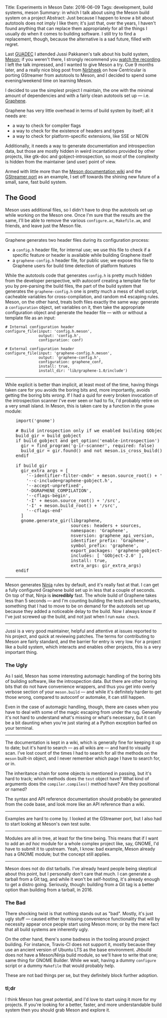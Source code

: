 Title: Experiments in Meson
Date: 2016-06-09
Tags: development, build systems, meson
Summary: in which I talk about using the Meson build system on a project
Abstract: Just because I happen to know a bit about autotools does not imply I like them; it's just that, over the years, I haven't found anything that can replace them appropriately for all the things I usually do when it comes to building software. I still try to find a replacement, though, because the alternative is a sad future, filled with regret.

Last [GUADEC][guadec-2015] I attended Jussi Pakkanen's talk about his build
system, [Meson][meson-web]; if you weren't there, I strongly recommend you
[watch the recording][meson-guadec-talk]. I left the talk impressed, and I
wanted to give Meson a try. Cue 9 months later, and a really nice blog post
from [Nirbheek][nirbheek-meson-blog] on how Centricular is porting GStreamer
from autotools to Meson, and I decided to spend some evening/weekend time on
learning Meson.

I decided to use the simplest project I maintain, the one with the minimal
amount of dependencies and with a fairly clean autotools set up — i.e.
[Graphene][graphene-web].

Graphene has very little overhead in terms of build system by itself; all it
needs are:

 * a way to check for compiler flags
 * a way to check for the existence of headers and types
 * a way to check for platform-specific extensions, like SSE or NEON

Additionally, it needs a way to generate documentation and introspection
data, but those are mostly hidden in weird incantations provided by other
projects, like gtk-doc and gobject-introspection, so most of the complexity
is hidden from the maintainer (and user) point of view.

Armed with little more than the [Meson documentation wiki][meson-wiki]
and the [GStreamer port][gstreamer-centricular-meson] as an example, I set
off towards the shining new future of a small, sane, fast build system.

## The Good

Meson uses additional files, so I didn't have to drop the autotools set up
while working on the Meson one. Once I'm sure that the results are the same,
I'll be able to remove the various `configure.ac`, `Makefile.am`, and
friends, and leave just the Meson file.

---

Graphene generates two header files during its configuration process:

 * a `config.h` header file, for internal use; we use this file to check if
   a specific feature or header is available while building Graphene itself
 * a `graphene-config.h` header file, for public use; we expose this file to
   Graphene users for build time detection of platform features

While the autotools code that generates `config.h` is pretty much hidden
from the developer perspective, with autoconf creating a template file for
you by pre-parsing the build files, the part of the build system that
generates the `graphene-config.h` one is pretty much a mess of shell script,
cacheable variables for cross-compilation, and random m4 escaping rules.
Meson, on the other hand, treats both files exactly the same way: generate a
`configuration` object, set variables on it, then take the appropriate
configuration object and generate the header file — with or without a
template file as an input:

    # Internal configuration header
    configure_file(input: 'config.h.meson',
                   output: 'config.h',
                   configuration: conf)

    # External configuration header
    configure_file(input: 'graphene-config.h.meson',
                   output: 'graphene-config.h',
                   configuration: graphene_conf,
                   install: true,
                   install_dir: 'lib/graphene-1.0/include')

---

While explicit is better than implicit, at least most of the time, having
things taken care for you avoids the boring bits and, more importantly,
avoids getting the boring bits *wrong*. If I had a quid for every broken
invocation of the introspection scanner I've ever seen or had to fix, I'd
probably retire on a very small island. In Meson, this is taken care by a
function in the `gnome` module:

<pre>
    import('gnome')

    # Build introspection only if we enabled building GObject types
    build_gir = build_gobject
    if build_gobject and get_option('enable-introspection')
      gir = find_program('g-ir-scanner', required: false)
      build_gir = gir.found() and not meson.is_cross_build()
    endif

    if build_gir
      gir_extra_args = [
        '--identifier-filter-cmd=' + meson.source_root() + '/src/identfilter.py',
        '--c-include=graphene-gobject.h',
        '--accept-unprefixed',
        '-DGRAPHENE_COMPILATION',
        '--cflags-begin',
        '-I' + meson.source_root() + '/src',
        '-I' + meson.build_root() + '/src',
        '--cflags-end'
      ]
      gnome.generate_gir(libgraphene,
                         sources: headers + sources,
                         namespace: 'Graphene',
                         nsversion: graphene_api_version,
                         identifier_prefix: 'Graphene',
                         symbol_prefix: 'graphene',
                         export_packages: 'graphene-gobject-1.0,
                         includes: [ 'GObject-2.0' ],
                         install: true,
                         extra_args: gir_extra_args)
    endif
</pre>

---

Meson generates [Ninja][ninja-web] rules by default, and it's really fast at
that. I can get a fully configured Graphene build set up in less that a
couple of seconds. On top of that, Ninja is **incredibly** fast. The whole
build of Graphene takes less than 5 seconds — and I'm counting building the
tests and benchmarks, something that I had to move to be on demand for the
autotools set up because they added a noticeable delay to the build. Now I
always know if I've just screwed up the build, and not just when I run `make
check`.

---

Jussi is a very good maintainer, helpful and attentive at issues reported to
his project, and quick at reviewing patches. The terms for contributing to
Meson are fairly standard, and the barrier for entry is very low. For a
project like a build system, which interacts and enables other projects,
this is a very important thing.

### The Ugly

As I said, Meson has some interesting automagic handling of the boring bits
of building software, like the introspection data. But there are other
boring bits that do not have convenience wrappers, and thus you get into
overly verbose section of your `meson.build` — and while it's definitely
harder to get those wrong, compared to autoconf or automake, it can still
happen.

Even in the case of automagic handling, though, there are cases when you
have to deal with some of the magic escaping from under the rug. Generally
it's not hard to understand what's missing or what's necessary, but it can
be a bit daunting when you're just staring at a Python exception barfed on
your terminal.

---

The documentation is kept in a wiki, which is generally fine for keeping it
up to date; but it's hard to search — as all wikis are — and hard to
visually scan. I've lost count of the times I had to search for all the
methods on the `meson` built-in object, and I never remember which page I
have to search for, or in.

The inheritance chain for some objects is mentioned in passing, but it's
hard to track; which methods does the `test` object have? What kind of
arguments does the `compiler.compiles()` method have? Are they positional or
named?

The syntax and API reference documentation should probably be generated from
the code base, and look more like an API reference than a wiki.

---

Examples are hard to come by. I looked at the GStreamer port, but I also had
to start looking at Meson's own test suite.

---

Modules are all in tree, at least for the time being. This means that if I
want to add an *ad hoc* module for a whole complex project like, say, GNOME,
I'd have to submit it to upstream. Yeah, I know: bad example, Meson already
has a GNOME module; but the concept still applies.

---

Meson does not do dist tarballs. I've already heard people being skeptical
about this point, but I personally don't care that much. I can generate a
tarball from a Git tag, and while it won't be self-hosting, it's already
enough to get a distro going. Seriously, though: building from a Git tag is
a better option than building from a tarball, in 2016.

### The Bad

There shocking twist is that nothing stands out as "bad". Mostly, it's just
ugly stuff — caused either by missing convenience functionality that will by
necessity appear once people start using Meson more; or by the mere fact
that all build systems are inherently ugly.

On the other hand, there's some badness in the tooling around project
building. For instance, Travis-CI does not support it, mostly because they
use an ancient version of Ubuntu LTS as the base environment. Jhbuild does
not have a Meson/Ninja build module, so we'll have to write that one; same
thing for GNOME Builder. While we wait, having a dummy `configure` script
or a dummy `Makefile` that would probably help.

These are not bad things per se, but they definitely block further adoption.

### tl;dr

I think Meson has great potential, and I'd love to start using it more for
my projects. If you're looking for a better, faster, and more understandable
build system then you should grab Meson and explore it.

[guadec-2015]: https://2015.guadec.org/
[meson-web]: http://mesonbuild.com/
[meson-guadec-talk]: https://www.youtube.com/watch?v=wTf0NjjNwTU&index=14&list=PLcb5uDX8FIoDeC6z7SeW0-KW3cHUKwIHU
[nirbheek-meson-blog]: http://blog.nirbheek.in/2016/05/gstreamer-and-meson-new-hope.html
[graphene-web]: http://ebassi.github.io/graphene/
[ninja-web]: https://ninja-build.org/
[meson-wiki]: https://github.com/mesonbuild/meson/wiki
[gstreamer-centricular-meson]: https://github.com/centricular/gstreamer/tree/meson
